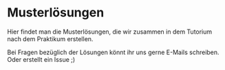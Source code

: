 # Musterlösungen

Hier findet man die Musterlösungen, die wir zusammen
in dem Tutorium nach dem Praktikum erstellen.

Bei Fragen bezüglich der Lösungen könnt ihr uns gerne
E-Mails schreiben. Oder erstellt ein Issue ;)
